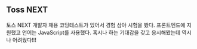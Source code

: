 ## Toss NEXT
토스 NEXT 개발자 채용 코딩테스트가 있어서 경험 삼아 시험을 봤다.
프론트엔드에 지원했고 언어는 JavaScript를 사용했다.
혹시나 하는 기대감을 갖고 응시해봤는데 역시나 어려웠다!!!